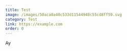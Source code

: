 ```yaml
---
title: Test
image: /images/50aca0a40c533d11544948c55cd8ff59.svg
category: Test
link: https://example.com
order: 0
---
```

Ay